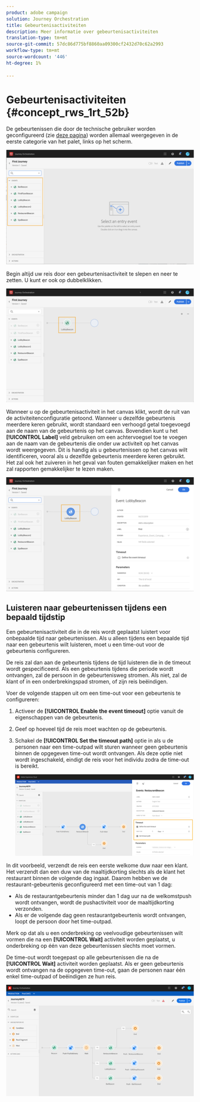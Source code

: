 ```yaml
---
product: adobe campaign
solution: Journey Orchestration
title: Gebeurtenisactiviteiten
description: Meer informatie over gebeurtenisactiviteiten
translation-type: tm+mt
source-git-commit: 57dc86d775bf8860aa09300cf2432d70c62a2993
workflow-type: tm+mt
source-wordcount: '446'
ht-degree: 1%

---
```



# Gebeurtenisactiviteiten {#concept_rws_1rt_52b}

De gebeurtenissen die door de technische gebruiker worden geconfigureerd (zie [deze pagina](../event/about-events.md)) worden allemaal weergegeven in de eerste categorie van het palet, links op het scherm.

![](../assets/journey43.png)

Begin altijd uw reis door een gebeurtenisactiviteit te slepen en neer te zetten. U kunt er ook op dubbelklikken.

![](../assets/journey44.png)

Wanneer u op de gebeurtenisactiviteit in het canvas klikt, wordt de ruit van de activiteitenconfiguratie getoond. Wanneer u dezelfde gebeurtenis meerdere keren gebruikt, wordt standaard een verhoogd getal toegevoegd aan de naam van de gebeurtenis op het canvas. Bovendien kunt u het **[!UICONTROL Label]** veld gebruiken om een achtervoegsel toe te voegen aan de naam van de gebeurtenis die onder uw activiteit op het canvas wordt weergegeven. Dit is handig als u gebeurtenissen op het canvas wilt identificeren, vooral als u dezelfde gebeurtenis meerdere keren gebruikt. Het zal ook het zuiveren in het geval van fouten gemakkelijker maken en het zal rapporten gemakkelijker te lezen maken.

![](../assets/journey33.png)

## Luisteren naar gebeurtenissen tijdens een bepaald tijdstip

Een gebeurtenisactiviteit die in de reis wordt geplaatst luistert voor onbepaalde tijd naar gebeurtenissen. Als u alleen tijdens een bepaalde tijd naar een gebeurtenis wilt luisteren, moet u een time-out voor de gebeurtenis configureren.

De reis zal dan aan de gebeurtenis tijdens de tijd luisteren die in de timeout wordt gespecificeerd. Als een gebeurtenis tijdens die periode wordt ontvangen, zal de persoon in de gebeurtenisweg stromen. Als niet, zal de klant of in een onderbrekingspad stromen, of zijn reis beëindigen.

Voer de volgende stappen uit om een time-out voor een gebeurtenis te configureren:

1. Activeer de **[!UICONTROL Enable the event timeout]** optie vanuit de eigenschappen van de gebeurtenis.

1. Geef op hoeveel tijd de reis moet wachten op de gebeurtenis.

1. Schakel de **[!UICONTROL Set the timeout path]** optie in als u de personen naar een time-outpad wilt sturen wanneer geen gebeurtenis binnen de opgegeven time-out wordt ontvangen. Als deze optie niet wordt ingeschakeld, eindigt de reis voor het individu zodra de time-out is bereikt.

   ![](../assets/event-timeout.png)

In dit voorbeeld, verzendt de reis een eerste welkome duw naar een klant. Het verzendt dan een duw van de maaltijdkorting slechts als de klant het restaurant binnen de volgende dag ingaat. Daarom hebben we de restaurant-gebeurtenis geconfigureerd met een time-out van 1 dag:

* Als de restaurantgebeurtenis minder dan 1 dag uur na de welkomstpush wordt ontvangen, wordt de pushactiviteit voor de maaltijdkorting verzonden.
* Als er de volgende dag geen restaurantgebeurtenis wordt ontvangen, loopt de persoon door het time-outpad.

Merk op dat als u een onderbreking op veelvoudige gebeurtenissen wilt vormen die na een **[!UICONTROL Wait]** activiteit worden geplaatst, u onderbreking op één van deze gebeurtenissen slechts moet vormen.

De time-out wordt toegepast op alle gebeurtenissen die na de **[!UICONTROL Wait]** activiteit worden geplaatst. Als er geen gebeurtenis wordt ontvangen na de opgegeven time-out, gaan de personen naar één enkel time-outpad of beëindigen ze hun reis.

![](../assets/event-timeout-group.png)
